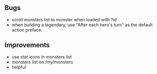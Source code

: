 ## Bugs
- scroll monsters list to monster when loaded with ?id
- when building a legendary, use "After each hero's turn" as the default action preface.

## Improvements
- use stat icons in monsters list
- monsters list on /my/monsters
- helpful <title> per page
- page load indicator

## New
- minion type
- /monster/id (or /id/name) permalinks
- make /monsters the default page
- family detail page
- much better home page with images
